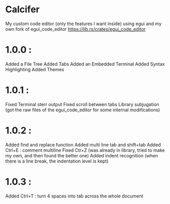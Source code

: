 # Calcifer

My custom code editor (only the features I want inside) using egui and my own fork of egui_code_editor https://lib.rs/crates/egui_code_editor

# 1.0.0 :
Added a File Tree
Added Tabs
Added an Embedded Terminal
Added Syntax Highlighting
Added Themes

# 1.0.1 :
Fixed Terminal sterr output
Fixed scroll between tabs
Library subjugation (got the raw files of the egui_code_editor for some internal modifications)

# 1.0.2 :
Added find and replace function
Added multi line tab and shift+tab
Added Ctrl+E : comment multiline
Fixed Ctr+Z (was already in library, tried to make my own, and then found the better one)
Added indent recognition (when there is a line break, the indentation level is kept)


# 1.0.3 :
Added Ctrl+T : turn 4 spaces into tab across the whole document